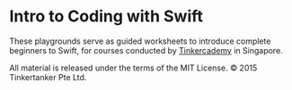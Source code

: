 # Intro to Coding with Swift

These playgrounds serve as guided worksheets to introduce complete beginners to Swift, for courses conducted by [Tinkercademy](http://tinkercademy.com) in Singapore. 

All material is released under the terms of the MIT License. © 2015 Tinkertanker Pte Ltd.
